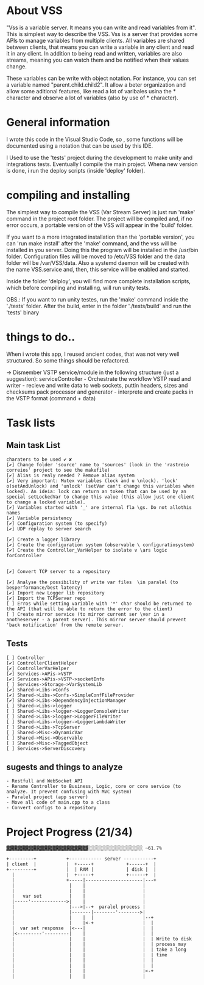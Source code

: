 # About VSS
  "Vss is a variable server. It means you can write and read variables from it". This is simplest way to describe the VSS. Vss is a server that provides some APIs to manage variables from multiple clients. 
  All variables are shared between clients, that means you can write a variable in any client and read it in any client.
  In addition to being read and written, variables are also streams, meaning you can watch them and be notified when their values ​​change.

  These variables can be write with object notation. For instance, you can set a variable named "parent.child.child2". It allow a beter organization and allow some aditional features, like read a lot of varibales usina the * character and observe a lot of variables (also by use of * character).

# General information
  I wrote this code in the Visual Studio Code, so , some functions will be documented using a notation
  that can be used by this IDE.


  I Used to use the 'tests' project during the development to make unity and integrations tests. Eventually I compile the main project.
  Whena new version is done, i run the deploy scripts (inside 'deploy' folder).

# compiling and installing 
  The simplest way to compile the VSS (Var Stream Server) is just run 'make' command in the project root folder. The project will be compiled and, if no error occurs, a portable version of the VSS will appear in the 'build' folder.
  
  If you want to a more integrated installation than the 'portable version', you can 'run make install' after the 'make' command, and the vss will be installed in you server. Doing this the program will be installed in the /usr/bin folder. Configuration files will be moved to /etc/VSS folder and the data folder will be /var/VSS/data. Also a systemd daemon will be created with the name VSS.service and, then, this service will be enabled and started.

  Inside the folder 'delploy', you will find more complete installation scripts, which before compiling and installing, will run unity tests.
  
  OBS.: If you want to run unity testes, run the 'make' command inside the './tests' folder. After the build, enter in the folder './tests/build' and run the 'tests' binary


# things to do..
  When i wrote this app, I reused ancient codes, that was not very well structured. So some things should be refactored.

  -> Dismember VSTP service/module in the following structure (just a suggestion):
      serviceController - Orchestrate the workflow
      VSTP read and writer - recieve and write data to web sockets, puttin headers, sizes and checksums
      pack processor and generator - interprete and create packs in the VSTP format (command + data)


# Task lists
## Main task List
    charaters to be used ✔ ✘
    [✔] Change folder 'source' name to 'sources' (look in the 'rastreio correios' project to see the makefile)
    [✔] Alias is realy needed ? Remove alias system
    [✔] Very important: Mutex variables (lock and u \nlock). 'lock' o(setAndUnlock) and 'unlock' (setVar can't change this variables when locked). An ideia: lock can return an token that can be used by an special setLockedVar to change this value (this allow just one client to change a locked variable).
    [✔] Variables started with '_' are internal fla \gs. Do not allothis names
    [✔] Variable persistency
    [✔] Configuration system (to specify)
    [✔] UDP replay to server search
    
    [✔] Create a logger library
    [✔] Create the configuration system (observable \ configuratiosystem)
    [✔] Create the Controller_VarHelper to isolate v \ars logic forController
  
    
    [✔] Convert TCP server to a repository
  
    [✔] Analyse the possibility of write var files  \in paralel (to besperformance/best latency)
    [✔] Import new Logger lib repository
    [✔] Import the TCPServer repo
    [ ] Erros while setting variable with '*' char should be returned to the API (that will be able to return the error to the client)
    [ ] Create mirror service (to mirror current ser \ver in a anotheserver - a parent server). This mirror server should prevent 'back notification' from the remote server.
## Tests
    [ ] Controller
    [✔] ControllerClientHelper
    [✔] ControllerVarHelper
    [✔] Services->APis->VSTP
    [✔] Services->APis->VSTP->socketInfo
    [ ] Services->Storage->VarSystemLib
    [✔] Shared->Libs->Confs
    [✔] Shared->Libs->Confs->SimpleConfFileProvider
    [✔] Shared->Libs->DependencyInjectionManager
    [ ] Shared->Libs->logger
    [ ] Shared->Libs->logger->LoggerConsoleWriter
    [ ] Shared->Libs->logger->LoggerFileWriter
    [ ] Shared->Libs->logger->LoggerLambdaWriter
    [ ] Shared->Libs->TcpServer
    [ ] Shared->Misc->DynamicVar
    [ ] Shared->Misc->Observable
    [ ] Shared->Misc->TaggedObject
    [ ] Services->ServerDiscovery

## sugests and things to analyze    
    - Restfull and WebSocket API
    - Rename Controller to Business, Logic, core or core service (to analyze. It prevent confusing with MVC system)
    - Paralel project (app server)
    - Move all code of main.cpp to a class
    - Convert configs to a repository

# Project Progress (21/34)
    ▓▓▓▓▓▓▓▓▓▓▓▓▓▓▓▓▓▓▓▓▓▓▓▓▓▓▓▓▓▓░░░░░░░░░░░░░░░░░░░░ ~61.7%

```
+---------+           +------------ server -----------+
| client  |           |  +-----+            +------+  |
+---------+           |  | RAM |            | disk |  |
  |                   |  +-----+            +------+  |
  |                   +-----|---------------------|---+
  |                    |    |                     |
  |                    |    |                     |
  |   var set          |    |                     |
  |-----'------------->|    |                     |
  |                    |--->|--+  paralel process |
  |                    |-------|--------'-------->|
  |                    |    |  |                  |--+
  |                    |    |<-+                  |  |
  |  var set response  |<---|                     |  |
  |<---------'---------|    |                     |  |
  |                    |    |                     |  | Write to disk
  |                    |    |                     |  | process may
  |                    |    |                     |  | take a long
  |                    |    |                     |  | time
  |                    |    |                     |  |
  |                    |    |                     |  |
  |                    |    |                     |<-+
  |                    |    |                     |
```

